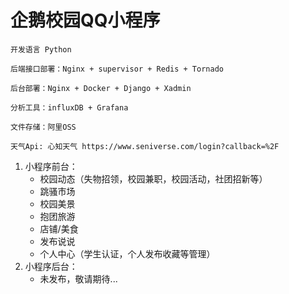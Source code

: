 # 企鹅校园QQ小程序
`开发语言 Python`

`后端接口部署：Nginx + supervisor + Redis + Tornado`

`后台部署：Nginx + Docker + Django + Xadmin`

`分析工具：influxDB + Grafana`

`文件存储：阿里OSS`

`天气Api: 心知天气 https://www.seniverse.com/login?callback=%2F`

1. 小程序前台：
    - 校园动态（失物招领，校园兼职，校园活动，社团招新等）
    - 跳骚市场
    - 校园美景
    - 抱团旅游
    - 店铺/美食
    - 发布说说
    - 个人中心（学生认证，个人发布收藏等管理）
2. 小程序后台：
    - 未发布，敬请期待...
